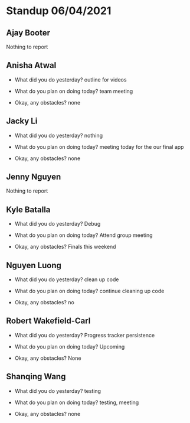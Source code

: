 # Standup 06/04/2021

## **Ajay Booter**

Nothing to report

## **Anisha Atwal**

- What did you do yesterday? outline for videos

- What do you plan on doing today? team meeting

- Okay, any obstacles? none

## **Jacky Li**

- What did you do yesterday? nothing

- What do you plan on doing today? meeting today for the our final app

- Okay, any obstacles? none

## **Jenny Nguyen**

Nothing to report

## **Kyle Batalla**

- What did you do yesterday? Debug

- What do you plan on doing today? Attend group meeting

- Okay, any obstacles? Finals this weekend

## **Nguyen Luong**

- What did you do yesterday? clean up code

- What do you plan on doing today? continue cleaning up code

- Okay, any obstacles? no

## **Robert Wakefield-Carl**

- What did you do yesterday? Progress tracker persistence

- What do you plan on doing today? Upcoming

- Okay, any obstacles? None

## **Shanqing Wang**

- What did you do yesterday? testing

- What do you plan on doing today? testing, meeting

- Okay, any obstacles? none
